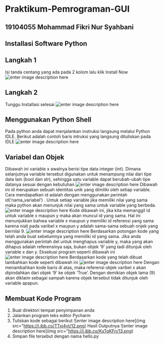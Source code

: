 # Praktikum-Pemrograman-GUI
## 19104055 Mohammad Fikri Nur Syahbani
## Installasi Software Python
## Langkah 1
Isi tanda centang yang ada pada 2 kolom lalu klik Install Now
![enter image description here](https://i.ibb.co/rmt6YWW/11.png)
## Langkah 2
Tunggu Installasi selesai
![enter image description here](https://i.ibb.co/W2yDnKv/22.png)
## Menggunakan Python Shell
Pada python anda dapat menjalankan instruksi langsung melalui Python IDLE.
Berikut adalah contoh baris intruksi yang langsung dituliskan pada IDLE
![enter image description here](https://i.ibb.co/GFSRHGM/6.png)
## Variabel dan Objek
Dibawah ini variable x awalnya berisi tipe data integer (int). Dimana
selanjutnya variable tersebut digunakan untuk menampung nilai dari tipe data lain
(bool dan str), sehingga satu variable dapat berubah-ubah tipe datanya sesuai dengan
kebutuhan
![enter image description here](https://i.ibb.co/RvpFJF5/7.png)
Dibawah ini id merupakan sebuah identitas unik yang dimiliki oleh setiap
variable. Cara mendapatkan id adalah dengan menggunakan perintah
id(‘nama_variabel’) . Untuk setiap variable jika memiliki nilai yang sama maka
python akan menunjuk nilai yang sama untuk variable yang berbeda.
![enter image description here](https://i.ibb.co/bJkp3S2/8.png)
Kode dibawah ini, jika kita memanggil id untuk variable x maupun y maka akan
muncul id yang sama. Hal ini menunjukkan bahwa variable x maupun y memiliki id
referensi yang sama karena niali pada varibel x maupun y adalah sama-sama sebuah
onjek yang bernilai 9.
![enter image description here](https://i.ibb.co/PjBdhmS/9.png)
Berdasarkan potongan kode yang telah anda buat sebelumnya yang memiliki id yang
sama. Jika anda menggunakan perintah del untuk menghapus variable y, maka yang
akan dihapus adalah referensinya saja, bukan objek ‘9’ yang tadi ditunjuk oleh variable x
dan y. Eksekusi program seperti dibawah ini
![enter image description here](https://i.ibb.co/qM6L483/10.png)
Berdasarkan kode yang telah dibuat tambahkan kode seperti dibawah ini
![enter image description here](https://i.ibb.co/zSJLBDf/14.png)
Dengan menambahkan kode baris di atas, maka referensi objek varibel x akan
dipindahkan dari objek ‘9’ ke objek ‘True’. Dengan demikian objek lama (9) akan diklaim
sebagai sampah karena objek tersebut tidak ditunjuk oleh variable apapun.
## Membuat Kode Program
1. Buat direktori tempat penyimpanan anda
2. Jalankan program teks editor Pycharm
3. Tuliskan kode sebagai berikut
![enter image description here](img src="https://i.ibb.co/TTxj4yt/12.png)
   Hasil Outputnya
![enter image description here](img src="https://i.ibb.co/KxTqKFn/13.png)
4. Simpan file tersebut dengan nama hello.py


